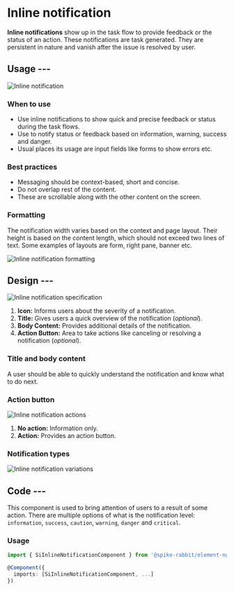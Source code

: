 # Inline notification

**Inline notifications** show up in the task flow to provide feedback or the status
of an action. These notifications are task generated. They are persistent in
nature and vanish after the issue is resolved by user.

## Usage ---

![Inline notification](images/inline-notification.png)

### When to use

- Use inline notifications to show quick and precise feedback or status during
  the task flows.
- Use to notify status or feedback based on information, warning, success and
  danger.
- Usual places its usage are input fields like forms to show errors etc.

### Best practices

- Messaging should be context-based, short and concise.
- Do not overlap rest of the content.
- These are scrollable along with the other content on the screen.

### Formatting

The notification width varies based on the context and page layout. Their height
is based on the content length, which should not exceed two lines of text. Some
examples of layouts are form, right pane, banner etc.

![Inline notification formatting](images/inline-notification-formatting.png)

## Design ---

![Inline notification specification](images/inline-notification-usage-construction.png)

1. **Icon:** Informs users about the severity of a notification.
2. **Title:** Gives users a quick overview of the notification (*optional*).
3. **Body Content:** Provides additional details of the notification.
4. **Action Button:** Area to take actions like canceling or resolving a notification (*optional*).

### Title and body content

A user should be able to quickly understand the notification and know what to do next.

### Action button

![Inline notification actions](images/inline-notification-usage-actions.png)

1. **No action:** Information only.
2. **Action:** Provides an action button.

### Notification types

![Inline notification variations](images/inline-notification-usage-variations.png)

## Code ---

This component is used to bring attention of users to a result of some action.
There are multiple options of what is the notification level: `information`,
`success`, `caution`, `warning`, `danger` and `critical`.

### Usage

```ts
import { SiInlineNotificationComponent } from '@spike-rabbit/element-ng/inline-notification';

@Component({
  imports: [SiInlineNotificationComponent, ...]
})
```

<si-docs-component example="si-inline-notification/si-inline-notification" height="310"></si-docs-component>

<si-docs-api component="SiInlineNotificationComponent"></si-docs-api>

<si-docs-types></si-docs-types>

